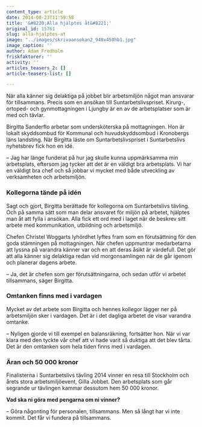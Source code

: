 ```yaml
---
content_type: article
date: 2014-08-23T11:59:58
title: '&#8220;Alla hjälptes åt&#8221;'
original_id: 15761
slug: alla-hjalptes-at
image: "../images/skrivaansokan2_940x450hb1.jpg"
image_caption: ''
author: Adam Fredholm
friskfaktorer: ''
activity: ''
articles_teasers_2: []
article-teasers-list: []

---
```


När alla känner sig delaktiga på jobbet blir arbetsmiljön något man ansvarar för tillsammans. Precis som en ansökan till Suntarbetslivspriset. Kirurg-, ortoped- och gynmottagningen i Ljungby är en av de arbetsplatser som är med och tävlar.

Birgitta Sanderflo arbetar som undersköterska på mottagningen. Hon är lokalt skyddsombud för Kommunal och huvudskyddsombud i Kronobergs läns landsting. När Birgitta läste om Suntarbetslivspriset i Suntarbetslivs nyhetsbrev fick hon en idé.

– Jag har länge funderat på hur jag skulle kunna uppmärksamma min arbetsplats, eftersom jag tycker att det är en väldigt bra arbetsplats. Vi har en väldigt bra chef och så jobbar vi mycket med både utveckling av verksamheten och arbetsmiljön.

### Kollegorna tände på idén

Sagt och gjort, Birgitta berättade för kollegorna om Suntarbetslivs tävling. Och på samma sätt som man delar ansvaret för miljön på arbetet, hjälptes man åt att fylla i ansökan. Alla fick ett ord med i laget när de beskrev sitt arbete med kommunikation, utbildning och arbetsmiljö.

Chefen Christel Woggarts lyhördhet lyftes fram som en förutsättning för den goda stämningen på mottagningen. När chefen uppmuntrar medarbetarna att lyssna på varandra känner var och en att deras åsikt är värdefull. Det gör att alla känner sig delaktiga redan vid morgonsamlingen när de går igenom och planerar dagens arbete.

– Ja, det är chefen som ger förutsättningarna, och sedan utför vi arbetet tillsammans, säger Birgitta.

### Omtanken finns med i vardagen

Mycket av det arbete som Birgitta och hennes kollegor lägger ner på arbetsmiljön sker i vardagen. Det är i det dagliga arbetet de visar varandra omtanke.

– Nyligen gjorde vi till exempel en balansräkning, fortsätter hon. När vi var klara med den tyckte vår chef att vi hade varit så duktiga att det blev tårta. Det är den omtanken som hela tiden finns med i vardagen.

### Äran och 50 000 kronor

Finalisterna i Suntarbetslivs tävling 2014 vinner en resa till Stockholm och årets stora arbetsmiljöevent, Gilla Jobbet. Den arbetsplats som går segrande ur tävlingen kammar dessutom hem 50 000 kronor.

**Vad ska ni göra med pengarna om ni vinner?**

– Göra någonting för personalen, tillsammans. Men så långt har vi inte kommit. Det får vi fundera på tillsammans.

